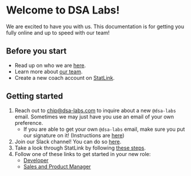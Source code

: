 # Welcome to DSA Labs!

We are excited to have you with us. This documentation is for getting you fully online and up to speed with our team!

## Before you start

- Read up on who we are [here](https://www.dsa-labs.com).
- Learn more about [our team](https://www.dsa-labs.com/team).
- Create a new coach account on [StatLink](https://statlink.io/register).

## Getting started

1. Reach out to [chip@dsa-labs.com](mailto:chip@dsa-labs.com) to inquire about a new `@dsa-labs` email. Sometimes we may just have you use an email of your own preference.
    - If you are able to get your own `@dsa-labs` email, make sure you put our signature on it! (Instructions are [here](./docs/EmailSignature.md))
2. Join our Slack channel! You can do so [here](https://join.slack.com/t/developmental-s7f3137/shared_invite/zt-2odwli8w4-KRa0U6D_KXWjM1mGurqToQ).
3. Take a look through StatLink by following [these steps](./docs/StatLinkRunthrough.md).
4. Follow one of these links to get started in your new role:
    - [Developer](#getting-started)
    - [Sales and Product Manager](#getting-started)